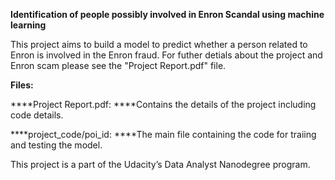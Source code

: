 ﻿****Identification of people possibly involved in Enron Scandal using machine learning****

This project aims to build a model to predict whether a person related to Enron is involved in the Enron fraud. For futher detials about the project and Enron scam please see the "Project Report.pdf" file.

****Files:****

****Project Report.pdf: ****Contains the details of the project including code details.

****project_code/poi_id: ****The main file containing the code for traiing and testing the model.

This project is a part of the Udacity’s Data Analyst Nanodegree program.
